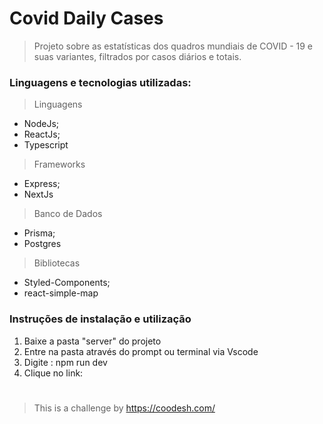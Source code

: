# Covid Daily Cases


> Projeto sobre as estatísticas dos quadros mundiais de COVID - 19 e suas variantes, filtrados por casos diários e totais.

### Linguagens e tecnologias utilizadas:
> Linguagens
- NodeJs;
- ReactJs;
- Typescript
> Frameworks
- Express;
- NextJs
> Banco de Dados
- Prisma;
- Postgres
> Bibliotecas
- Styled-Components;
- react-simple-map

### Instruções de instalação e utilização
1. Baixe a pasta "server" do projeto 
2. Entre na pasta através do prompt ou terminal via Vscode
3. Digite : npm run dev
4. Clique no link:


#

> This is a challenge by https://coodesh.com/
